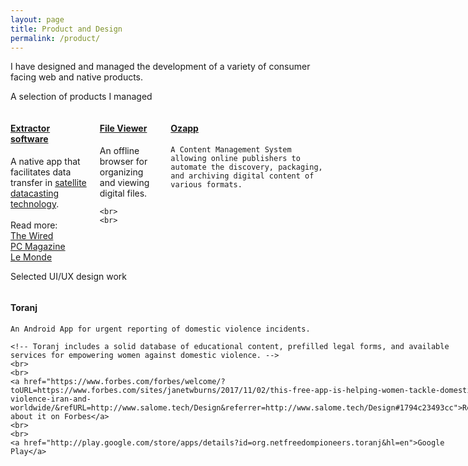 ```yaml
---
layout: page
title: Product and Design
permalink: /product/
---
```

I have designed and managed the development of a variety of consumer facing web and native products.


<div class="divider"></div>

A selection of products I managed

<div class="columns">
  <div class="column-1-3">
    <h4><a href="http://www.wired.com/2016/04/ingenious-way-iranians-using-satellite-tv-beam-banned-data/">Extractor software</a></h4>
      A native app that facilitates data transfer in <a href="http://knapsackforhope.org/filecasting/">satellite datacasting technology</a>.
      <br>
      <br>
      Read more:
      <br>
      <a href="http://www.wired.com/2016/04/ingenious-way-iranians-using-satellite-tv-beam-banned-data/">The Wired</a><br>
      <a href="http://www.pcmag.com/news/343972/toosheh-uses-satellite-tv-to-sneak-content-past-iranian-cens">PC Magazine</a><br>
      <a href="http://www.lemonde.fr/pixels/article/2016/04/04/toosheh-une-nouvelle-technologie-pour-contourner-la-censure-en-iran_4894938_4408996.html">Le Monde</a>

  </div>

  <div class="column-1-3">
    <h4><a href="http://knapsackforhope.org/viewer">File Viewer</a></h4>
    An offline browser for organizing and viewing digital files.

    <br>
    <br>
  </div>

  <div class="column-1-3">
    <h4><a href="http://knapsackforhope.org/cms">Ozapp</a></h4>

    A Content Management System allowing online publishers to automate the discovery, packaging, and archiving digital content of various formats.
  </div>

</div>

<div class="divider"></div>

Selected UI/UX design work

<div class="columns">
  <div class="column-1-3">
    <h4>Toranj</h4>

    An Android App for urgent reporting of domestic violence incidents.

    <!-- Toranj includes a solid database of educational content, prefilled legal forms, and available services for empowering women against domestic violence. -->
    <br>
    <br>
    <a href="https://www.forbes.com/forbes/welcome/?toURL=https://www.forbes.com/sites/janetwburns/2017/11/02/this-free-app-is-helping-women-tackle-domestic-violence-iran-and-worldwide/&refURL=http://www.salome.tech/Design&referrer=http://www.salome.tech/Design#1794c23493cc">Read about it on Forbes</a>
    <br>
    <br>
    <a href="http://play.google.com/store/apps/details?id=org.netfreedompioneers.toranj&hl=en">Google Play</a>

  </div>

  <div class="column-1-3">
    <h4> Balatarin Android App </h4>
    Balatarin, aka Persian Reddit, is the largest Persian interactive link-sharing news website with over 10 million monthly pageviews.
    <br>
    <br>
    <a href="http://play.google.com/store/apps/details?id=com.balatarin.android&hl=en">Google Play</a>
  </div>

  <div class="column-1-3">
    <h4> File Viewer </h4>

    An offline browser for organizing and viewing digital educational content.
    <br>
    <br>
    <a href="http://knapsackforhope.org/viewer">Read more</a>
  </div>

</div>

